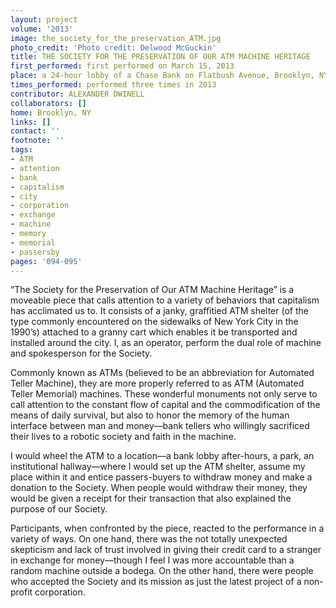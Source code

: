 ```yaml
---
layout: project
volume: '2013'
image: the_society_for_the_preservation_ATM.jpg
photo_credit: 'Photo credit: Delwood McGuckin'
title: THE SOCIETY FOR THE PRESERVATION OF OUR ATM MACHINE HERITAGE
first_performed: first performed on March 15, 2013
place: a 24-hour lobby of a Chase Bank on Flatbush Avenue, Brooklyn, NY
times_performed: performed three times in 2013
contributor: ALEXANDER DWINELL
collaborators: []
home: Brooklyn, NY
links: []
contact: ''
footnote: ''
tags:
- ATM
- attention
- bank
- capitalism
- city
- corporation
- exchange
- machine
- memory
- memorial
- passersby
pages: '094-095'
---
```


“The Society for the Preservation of Our ATM Machine Heritage” is a moveable piece that calls attention to a variety of behaviors that capitalism has acclimated us to. It consists of a janky, graffitied ATM shelter (of the type commonly encountered on the sidewalks of New York City in the 1990’s) attached to a granny cart which enables it be transported and installed around the city. I, as an operator, perform the dual role of machine and spokesperson for the Society.

Commonly known as ATMs (believed to be an abbreviation for Automated Teller Machine), they are more properly referred to as ATM (Automated Teller Memorial) machines. These wonderful monuments not only serve to call attention to the constant flow of capital and the commodification of the means of daily survival, but also to honor the memory of the human interface between man and money—bank tellers who willingly sacrificed their lives to a robotic society and faith in the machine.

I would wheel the ATM to a location—a bank lobby after-hours, a park, an institutional hallway—where I would set up the ATM shelter, assume my place within it and entice passers-buyers to withdraw money and make a donation to the Society. When people would withdraw their money, they would be given a receipt for their transaction that also explained the purpose of our Society.

Participants, when confronted by the piece, reacted to the performance in a variety of ways. On one hand, there was the not totally unexpected skepticism and lack of trust involved in giving their credit card to a stranger in exchange for money—though I feel I was more accountable than a random machine outside a bodega. On the other hand, there were people who accepted the Society and its mission as just the latest project of a non-profit corporation.
